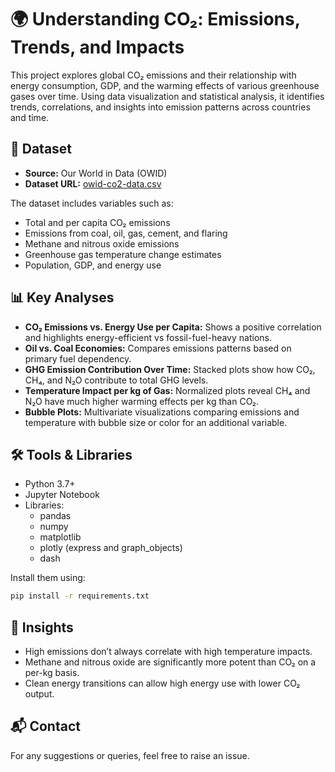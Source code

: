 # 🌍 Understanding CO₂: Emissions, Trends, and Impacts

This project explores global CO₂ emissions and their relationship with energy consumption, GDP, and the warming effects of various greenhouse gases over time. Using data visualization and statistical analysis, it identifies trends, correlations, and insights into emission patterns across countries and time.

## 📁 Dataset

- **Source:** Our World in Data (OWID)
- **Dataset URL:** [owid-co2-data.csv](https://raw.githubusercontent.com/Rajput-Vivek-16/CO2-Emission-Analysis-IDS/main/owid-co2-data.csv)

The dataset includes variables such as:
- Total and per capita CO₂ emissions
- Emissions from coal, oil, gas, cement, and flaring
- Methane and nitrous oxide emissions
- Greenhouse gas temperature change estimates
- Population, GDP, and energy use

## 📊 Key Analyses

- **CO₂ Emissions vs. Energy Use per Capita:** Shows a positive correlation and highlights energy-efficient vs fossil-fuel-heavy nations.
- **Oil vs. Coal Economies:** Compares emissions patterns based on primary fuel dependency.
- **GHG Emission Contribution Over Time:** Stacked plots show how CO₂, CH₄, and N₂O contribute to total GHG levels.
- **Temperature Impact per kg of Gas:** Normalized plots reveal CH₄ and N₂O have much higher warming effects per kg than CO₂.
- **Bubble Plots:** Multivariate visualizations comparing emissions and temperature with bubble size or color for an additional variable.

## 🛠️ Tools & Libraries

- Python 3.7+
- Jupyter Notebook
- Libraries:
  - pandas
  - numpy
  - matplotlib
  - plotly (express and graph_objects)
  - dash

Install them using:

```bash
pip install -r requirements.txt
```

## 📌 Insights
- High emissions don’t always correlate with high temperature impacts.
- Methane and nitrous oxide are significantly more potent than CO₂ on a per-kg basis.
- Clean energy transitions can allow high energy use with lower CO₂ output.

## 📬 Contact
For any suggestions or queries, feel free to raise an issue.

